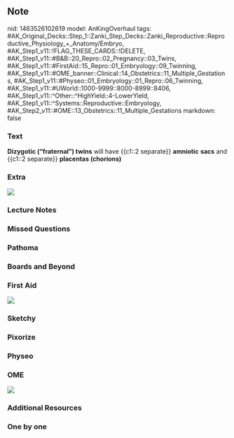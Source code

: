## Note
nid: 1463526102619
model: AnKingOverhaul
tags: #AK_Original_Decks::Step_1::Zanki_Step_Decks::Zanki_Reproductive::Reproductive_Physiology_+_Anatomy/Embryo, #AK_Step1_v11::!FLAG_THESE_CARDS::!DELETE, #AK_Step1_v11::#B&B::20_Repro::02_Pregnancy::03_Twins, #AK_Step1_v11::#FirstAid::15_Repro::01_Embryology::09_Twinning, #AK_Step1_v11::#OME_banner::Clinical::14_Obstetrics::11_Multiple_Gestations, #AK_Step1_v11::#Physeo::01_Embryology::01_Repro::06_Twinning, #AK_Step1_v11::#UWorld::1000-9999::8000-8999::8406, #AK_Step1_v11::^Other::^HighYield::4-LowerYield, #AK_Step1_v11::^Systems::Reproductive::Embryology, #AK_Step2_v11::#OME::13_Obstetrics::11_Multiple_Gestations
markdown: false

### Text
<div>
  <div>
    <b>Dizygotic (“fraternal”) twins</b> will have {{c1::2
    separate}} <b>amniotic</b> <b>sacs</b> and {{c1::2 separate}}
    <b>placentas (chorions)</b>
  </div>
</div>

### Extra
<img src="paste-261400299569317.jpg">

### Lecture Notes


### Missed Questions


### Pathoma


### Boards and Beyond


### First Aid
<img src="tmpUyYvtz.png">

### Sketchy


### Pixorize


### Physeo


### OME
<div class="ome-widget">
  <a href=
  "https://onlinemeded.org/spa/obstetrics/multiple-gestations/acquire?ref=anki">
  <img src="_OME_AnkiFlashcards_Lesson_2.png"></a>
</div>

### Additional Resources


### One by one

